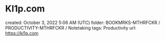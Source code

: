 # Kl1p.com

created: October 3, 2022 5:06 AM (UTC)
folder: BOOKMRKS-MTHRFCKR / PRODUCTIVITY-MTHRFCKR / Notetaking
tags: Productivity
url: https://kl1p.com